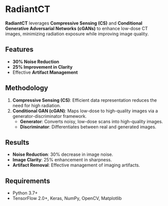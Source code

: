 # RadiantCT

**RadiantCT** leverages **Compressive Sensing (CS)** and **Conditional Generative Adversarial Networks (cGANs)** to enhance low-dose CT images, minimizing radiation exposure while improving image quality.

## Features

- **30% Noise Reduction**
- **25% Improvement in Clarity**
- Effective **Artifact Management**

## Methodology

1. **Compressive Sensing (CS)**: Efficient data representation reduces the need for high radiation.
2. **Conditional GAN (cGAN)**: Maps low-dose to high-quality images via a generator-discriminator framework.
   - **Generator**: Converts noisy, low-dose scans into high-quality images.
   - **Discriminator**: Differentiates between real and generated images.

## Results

- **Noise Reduction**: 30% decrease in image noise.
- **Image Clarity**: 25% enhancement in sharpness.
- **Artifact Removal**: Effective management of imaging artifacts.

## Requirements

- Python 3.7+
- TensorFlow 2.0+, Keras, NumPy, OpenCV, Matplotlib
